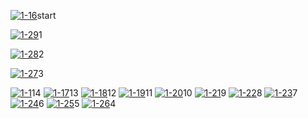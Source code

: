 
<a href="https://www.luciferutkarsh.ml/"><img src="https://i.ibb.co/vcFr2KF/1-16.jpg" alt="1-16" border="0"></a>start

<a href="https://www.luciferutkarsh.ml/"><img src="https://i.ibb.co/10Xf8J0/1-29.jpg" alt="1-29" border="0"></a>1

<a href="https://www.luciferutkarsh.ml/"><img src="https://i.ibb.co/8sT8S58/1-28.jpg" alt="1-28" border="0"></a>2

<a href="https://www.luciferutkarsh.ml/"><img src="https://i.ibb.co/xsw2c9d/1-27.jpg" alt="1-27" border="0"></a>3




<a href="https://www.luciferutkarsh.ml/"><img src="https://i.ibb.co/qn8BKF3/1-1.jpg" alt="1-1" border="0"></a>14
<a href="https://www.luciferutkarsh.ml/"><img src="https://i.ibb.co/S3bvcFG/1-17.jpg" alt="1-17" border="0"></a>13
<a href="https://www.luciferutkarsh.ml/"><img src="https://i.ibb.co/svxLpxY/1-18.jpg" alt="1-18" border="0"></a>12
<a href="https://www.luciferutkarsh.ml/"><img src="https://i.ibb.co/nwtJ7bS/1-19.jpg" alt="1-19" border="0"></a>11
<a href="https://www.luciferutkarsh.ml/"><img src="https://i.ibb.co/py0CHgq/1-20.jpg" alt="1-20" border="0"></a>10
<a href="https://www.luciferutkarsh.ml/"><img src="https://i.ibb.co/XVfpPHv/1-21.jpg" alt="1-21" border="0"></a>9
<a href="https://www.luciferutkarsh.ml/"><img src="https://i.ibb.co/TYb5skk/1-22.jpg" alt="1-22" border="0"></a>8
<a href="https://www.luciferutkarsh.ml/"><img src="https://i.ibb.co/h9VLV0S/1-23.jpg" alt="1-23" border="0"></a>7
<a href="https://www.luciferutkarsh.ml/"><img src="https://i.ibb.co/fNF886x/1-24.jpg" alt="1-24" border="0"></a>6
<a href="https://www.luciferutkarsh.ml/"><img src="https://i.ibb.co/6ySg4Mm/1-25.jpg" alt="1-25" border="0"></a>5
<a href="https://www.luciferutkarsh.ml/"><img src="https://i.ibb.co/H224QcC/1-26.jpg" alt="1-26" border="0"></a>4
